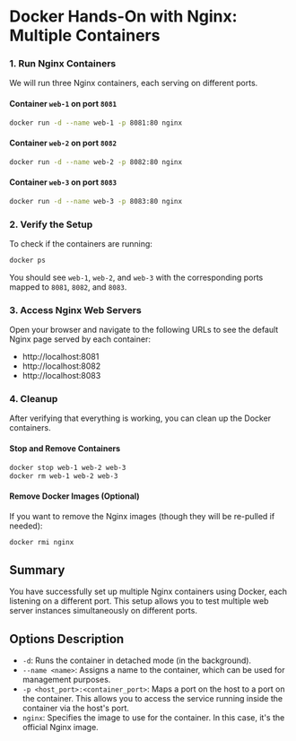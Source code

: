# Docker Hands-On with Nginx: Multiple Containers

### 1. Run Nginx Containers

We will run three Nginx containers, each serving on different ports.

#### Container `web-1` on port `8081`
```bash
docker run -d --name web-1 -p 8081:80 nginx
```
#### Container `web-2` on port `8082`
```bash
docker run -d --name web-2 -p 8082:80 nginx
```
#### Container `web-3` on port `8083`
```bash
docker run -d --name web-3 -p 8083:80 nginx
```
### 2. Verify the Setup

To check if the containers are running:
```bash
docker ps
```
You should see `web-1`, `web-2`, and `web-3` with the corresponding ports mapped to `8081`, `8082`, and `8083`.

### 3. Access Nginx Web Servers

Open your browser and navigate to the following URLs to see the default Nginx page served by each container:

- http://localhost:8081
- http://localhost:8082
- http://localhost:8083

### 4. Cleanup

After verifying that everything is working, you can clean up the Docker containers.

#### Stop and Remove Containers
```bash
docker stop web-1 web-2 web-3
docker rm web-1 web-2 web-3
```
#### Remove Docker Images (Optional)

If you want to remove the Nginx images (though they will be re-pulled if needed):
```bash
docker rmi nginx
```
## Summary

You have successfully set up multiple Nginx containers using Docker, each listening on a different port. This setup allows you to test multiple web server instances simultaneously on different ports. 

## Options Description

- `-d`: Runs the container in detached mode (in the background).
- `--name <name>`: Assigns a name to the container, which can be used for management purposes.
- `-p <host_port>:<container_port>`: Maps a port on the host to a port on the container. This allows you to access the service running inside the container via the host's port.
- `nginx`: Specifies the image to use for the container. In this case, it's the official Nginx image.
